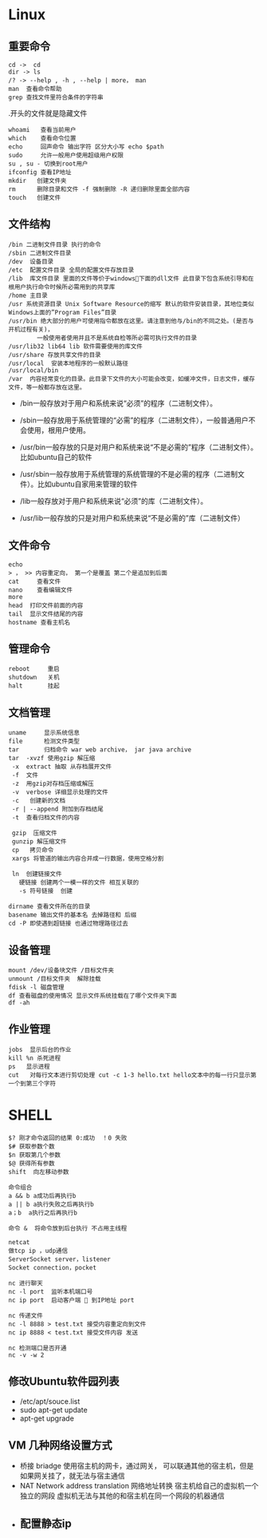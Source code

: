 # Linux
## 重要命令
````shell
cd ->  cd
dir -> ls
/? -> --help , -h , --help | more， man 
man  查看命令帮助
grep 查找文件里符合条件的字符串 
````
.开头的文件就是隐藏文件
`````
whoami   查看当前用户
which    查看命令位置
echo     回声命令 输出字符 区分大小写 echo $path 
sudo     允许一般用户使用超级用户权限
su , su - 切换到root用户
ifconfig 查看IP地址
mkdir   创建文件夹
rm      删除目录和文件 -f 强制删除 -R 递归删除里面全部内容
touch   创建文件

`````

## 文件结构
`````
/bin 二进制文件目录 执行的命令
/sbin 二进制文件目录
/dev  设备目录
/etc  配置文件目录 全局的配置文件存放目录
/lib  库文件目录 里面的文件等价于windows下面的dll文件 此目录下包含系统引导和在根用户执行命令时候所必需用到的共享库
/home 主目录
/usr 系统资源目录 Unix Software Resource的缩写 默认的软件安装目录，其地位类似Windows上面的”Program Files”目录
/usr/bin 绝大部分的用户可使用指令都放在这里。请注意到他与/bin的不同之处。(是否与开机过程有关)，
        一般使用者使用并且不是系统自检等所必需可执行文件的目录
/usr/lib32 lib64 lib 软件需要使用的库文件
/usr/share 存放共享文件的目录
/usr/local  安装本地程序的一般默认路径
/usr/local/bin 
/var  内容经常变化的目录。此目录下文件的大小可能会改变，如缓冲文件，日志文件，缓存文件，等一般都存放在这里。

`````
* /bin一般存放对于用户和系统来说“必须”的程序（二进制文件）。
* /sbin一般存放用于系统管理的“必需”的程序（二进制文件），一般普通用户不会使用，根用户使用。
* /usr/bin一般存放的只是对用户和系统来说“不是必需的”程序（二进制文件）。比如ubuntu自己的软件
* /usr/sbin一般存放用于系统管理的系统管理的不是必需的程序（二进制文件）。比如ubuntu自家用来管理的软件

* /lib一般存放对于用户和系统来说“必须”的库（二进制文件）。
* /usr/lib一般存放的只是对用户和系统来说“不是必需的”库（二进制文件）

## 文件命令
``````
echo
> ， >> 内容重定向， 第一个是覆盖 第二个是追加到后面
cat     查看文件
nano    查看编辑文件
more
head  打印文件前面的内容
tail  显示文件结尾的内容
hostname 查看主机名

``````

## 管理命令
`````
reboot     重启
shutdown   关机
halt       挂起
`````

## 文档管理
`````
uname     显示系统信息
file      检测文件类型
tar       归档命令 war web archive， jar java archive 
tar  -xvzf 使用gzip 解压缩
 -x  extract 抽取 从存档展开文件
 -f  文件
 -z  用gzip对存档压缩或解压
 -v  verbose 详细显示处理的文件
 -c   创建新的文档
 -r | --append 附加到存档结尾
 -t  查看归档文件的内容

 gzip  压缩文件
 gunzip 解压缩文件
 cp   拷贝命令
 xargs 将管道的输出内容合并成一行数据，使用空格分割

 ln  创建链接文件
   硬链接 创建两个一模一样的文件 相互关联的
   -s 符号链接  创建

dirname 查看文件所在的目录
basename 输出文件的基本名 去掉路径和 后缀
cd -P 即使遇到超链接 也通过物理路径过去
`````

## 设备管理
`````
mount /dev/设备块文件 /目标文件夹
unmount /目标文件夹  解除挂载
fdisk -l 磁盘管理
df 查看磁盘的使用情况 显示文件系统挂载在了哪个文件夹下面 
df -ah 
`````

## 作业管理
``````
jobs  显示后台的作业
kill %n 杀死进程
ps   显示进程
cut   对每行文本进行剪切处理 cut -c 1-3 hello.txt hello文本中的每一行只显示第一个到第三个字符 
``````

# SHELL
`````
$? 刚才命令返回的结果 0:成功  ！0 失败
$# 获取参数个数
$n 获取第几个参数
$@ 获得所有参数
shift  向左移动参数

命令组合
a && b a成功后再执行b
a || b a执行失败之后再执行b
a；b  a执行之后再执行b

命令 &  将命令放到后台执行 不占用主线程

netcat
做tcp ip ，udp通信
ServerSocket server，listener
Socket connection，pocket

nc 进行聊天
nc -l port  监听本机端口号
nc ip port  启动客户端 🔗 到IP地址 port

nc 传递文件
nc -l 8888 > test.txt 接受内容重定向到文件
nc ip 8888 < test.txt 接受文件内容 发送

nc 检测端口是否开通
nc -v -w 2
`````

## 修改Ubuntu软件园列表
* /etc/apt/souce.list
* sudo apt-get update
* apt-get upgrade

## VM 几种网络设置方式
* 桥接 briadge 使用宿主机的网卡，通过网关， 可以联通其他的宿主机，但是如果网关挂了，就无法与宿主通信
* NAT Network address translation 网络地址转换 宿主机给自己的虚拟机一个独立的网段 虚拟机无法与其他的和宿主机在同一个网段的机器通信
* 配置静态ip
   - 